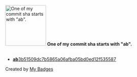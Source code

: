 <img src="https://my-badges.github.io/my-badges/ab-commit.png" alt="One of my commit sha starts with &quot;ab&quot;." title="One of my commit sha starts with &quot;ab&quot;." width="128">
<strong>One of my commit sha starts with &quot;ab&quot;.</strong>
<br><br>

- <a href="https://github.com/Sajjon/TwitchClient/commit/ab3b51509dc7b5865a06afba05bd0ed12f535587"><strong>ab</strong>3b51509dc7b5865a06afba05bd0ed12f535587</a>


Created by <a href="https://github.com/my-badges/my-badges">My Badges</a>